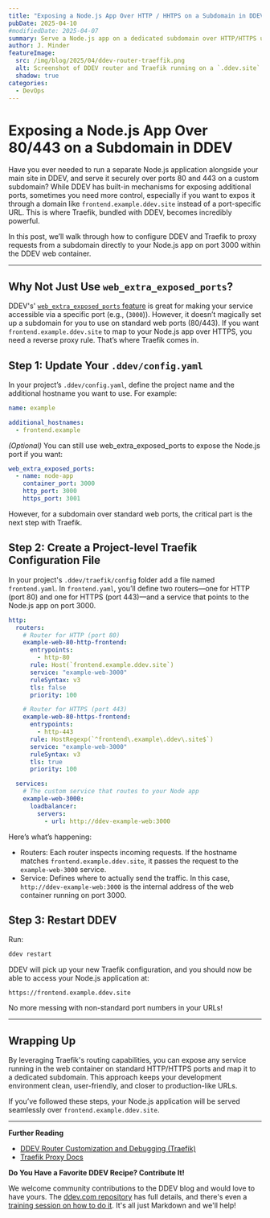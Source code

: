 ```yaml
---
title: "Exposing a Node.js App Over HTTP / HHTPS on a Subdomain in DDEV"
pubDate: 2025-04-10
#modifiedDate: 2025-04-07
summary: Serve a Node.js app on a dedicated subdomain over HTTP/HTTPS using DDEV’s Traefik.
author: J. Minder
featureImage:
  src: /img/blog/2025/04/ddev-router-traeffik.png
  alt: Screenshot of DDEV router and Traefik running on a `.ddev.site` domain in a browser window
  shadow: true
categories:
  - DevOps
---
```


# Exposing a Node.js App Over 80/443 on a Subdomain in DDEV

Have you ever needed to run a separate Node.js application alongside your main site in DDEV, and serve it securely
over ports 80 and 443 on a custom subdomain? While DDEV has built-in mechanisms for exposing additional ports,
sometimes you need more control, especially if you want to expos it through a domain like
`frontend.example.ddev.site` instead of a port-specific URL. This is where Traefik, bundled with DDEV,
becomes incredibly powerful.

In this post, we’ll walk through how to configure DDEV and Traefik to proxy requests from a subdomain directly
to your Node.js app on port 3000 within the DDEV web container.

---

## Why Not Just Use `web_extra_exposed_ports`?

DDEV's' [`web_extra_exposed_ports` feature](https://ddev.readthedocs.io/en/stable/users/extend/customization-extendibility/#exposing-extra-ports-via-ddev-router) is great for making your service accessible via a specific port
(e.g., (`3000`)). However, it doesn’t magically set up a subdomain for you to use on standard web ports (80/443).
If you want `frontend.example.ddev.site` to map to your Node.js app over HTTPS, you need a reverse proxy rule.
That’s where Traefik comes in.

## Step 1: Update Your `.ddev/config.yaml`

In your project’s `.ddev/config.yaml`, define the project name and the additional hostname you want to use. For example:

```yaml
name: example

additional_hostnames:
  - frontend.example
```

_(Optional)_ You can still use web_extra_exposed_ports to expose the Node.js port if you want:

```yaml
web_extra_exposed_ports:
  - name: node-app
    container_port: 3000
    http_port: 3000
    https_port: 3001
```

However, for a subdomain over standard web ports, the critical part is the next step with Traefik.

## Step 2: Create a Project-level Traefik Configuration File

In your project's `.ddev/traefik/config` folder add a file named `frontend.yaml`. In `frontend.yaml`, you’ll define two routers—one for HTTP (port 80) and one for HTTPS (port 443)—and
a service that points to the Node.js app on port 3000.

```yaml
http:
  routers:
    # Router for HTTP (port 80)
    example-web-80-http-frontend:
      entrypoints:
        - http-80
      rule: Host(`frontend.example.ddev.site`)
      service: "example-web-3000"
      ruleSyntax: v3
      tls: false
      priority: 100

    # Router for HTTPS (port 443)
    example-web-80-https-frontend:
      entrypoints:
        - http-443
      rule: HostRegexp(`^frontend\.example\.ddev\.site$`)
      service: "example-web-3000"
      ruleSyntax: v3
      tls: true
      priority: 100

  services:
    # The custom service that routes to your Node app
    example-web-3000:
      loadbalancer:
        servers:
          - url: http://ddev-example-web:3000
```

Here’s what’s happening:

- Routers: Each router inspects incoming requests. If the hostname matches `frontend.example.ddev.site`, it passes the request to the `example-web-3000` service.
- Service: Defines where to actually send the traffic. In this case, `http://ddev-example-web:3000` is the internal address of the web container running on port 3000.

## Step 3: Restart DDEV

Run:

```bash
ddev restart
```

DDEV will pick up your new Traefik configuration, and you should now be able to access your Node.js application at:

```text
https://frontend.example.ddev.site
```

No more messing with non-standard port numbers in your URLs!

---

## Wrapping Up

By leveraging Traefik's routing capabilities, you can expose any service running in the web container on standard HTTP/HTTPS ports and map it to a dedicated subdomain. This approach keeps your development environment clean, user-friendly, and closer to production-like URLs.

If you’ve followed these steps, your Node.js application will be served seamlessly over `frontend.example.ddev.site`.

---

**Further Reading**

- [DDEV Router Customization and Debugging (Traefik)](https://ddev.readthedocs.io/en/stable/users/extend/traefik-router/#traefik-configuration)
- [Traefik Proxy Docs](https://doc.traefik.io/traefik/)

**Do You Have a Favorite DDEV Recipe? Contribute It!**

We welcome community contributions to the DDEV blog and would love to have yours. The [ddev.com repository](https://github.com/ddev/ddev.com) has full details, and there's even a [training session on how to do it](https://ddev.com.ddev.site/blog/ddev-website-for-contributors/). It's all just Markdown and we'll help!

